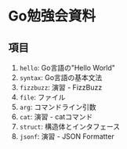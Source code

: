 # Go勉強会資料

## 項目

1. `hello`: Go言語の"Hello World"
2. `syntax`: Go言語の基本文法
3. `fizzbuzz`: 演習 - FizzBuzz
4. `file`: ファイル
5. `arg`: コマンドライン引数
6. `cat`: 演習 - catコマンド
7. `struct`: 構造体とインタフェース
8. `jsonf`: 演習 - JSON Formatter
